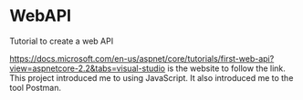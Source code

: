 # WebAPI
Tutorial to create a web API

https://docs.microsoft.com/en-us/aspnet/core/tutorials/first-web-api?view=aspnetcore-2.2&tabs=visual-studio is the website to follow the link. This project introduced me to using JavaScript. It also introduced me to the tool Postman.

